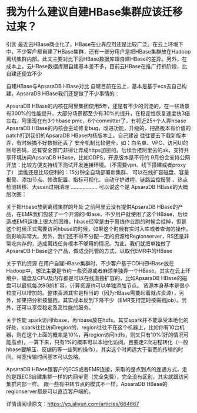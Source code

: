 # 我为什么建议自建HBase集群应该迁移过来？

引言
最近云HBase商业化了，HBase在业界应用还是比较广泛。在云上环境下中，不少客户都自建了HBase集群，还有一部分用户是把HBase集群放在Hadoop离线集群内部。此文主要对比下云HBase数据库跟自建HBase的差异。另外，在成本上，云HBase数据库跟自建基本差不多，目前云HBase在推广打折阶段，比自建还便宜不少

自建HBase与ApsaraDB HBase对比
自建目前在云上，基本是基于ecs去自己构建，ApsaraDB HBase我们还是做了不少事情的：

ApsaraDB HBase的内核在阿里集团使用5年，还是有不少的沉淀的，在一些场景有300%的性能提升，大部分场景都至少有30%的提升，在稳定性恢复速度快3倍左右。阿里现在有3个hbase pmc，6个committer了，有将近25+个人弄hbase
ApsaraDB HBase的内核会主动修复bug，改进功能，升级的，把高版本有价值的patch打到我们的ApsaraDB HBase内核版本上。自己建设 往往要去下载新版本弄，有时候搞不好数据还丢了
安全机制比较健全，如：白名单、VPC、访问UI的账号密码，还有安全部门非得让弄成https加密的。后续会接阿里云的ak，支持共享环境访问ApsaraDB HBase，比如ODPS，开源版本是不行的
9月份会支持公网开放：比较方便支持线下测试开发连接环境。（不需要vpn、线下搭建或者proxy了）
运维还是比较便利的：15分钟全自动部署新集群、 可以在线扩容磁盘、容量报警、添加节点、修改配置、指标可视化、自动守护进程、链路监控报警 、热点检测转移、大scan过期清理 ………………
可以说这个是 ApsaraDB HBase的大概层次图：

关于把Hbase放到离线集群的坏处
之前阿里云没有提供ApsaraDB HBase的产品，在EMR我们包装了一个开源的HBase，不少用户就使用了这个HBase，后续造成EMR运维上很大的困难，hbase经常是由于离线作业跑的时候会挂掉，但是这个时候正式需要访问hbase的时候，如果这个时候有实时入库或者查询的操作，则影响非常大。另外，我们还不得不分配一定的资源给Regionserver，RS还是非常吃内存的，造成离线任务根本不够用的情况。为此，我们就把单独做了ApsaraDB HBase这个产品，做成全托管的方式，以取代EMR中的HBase

关于节约资源
在用户自建HBase集群时，不少客户基于CDH把HBase放在Hadoop中，想法主要是节约一些资源或者麻烦单独弄一个HBase。其实在云上环境中，磁盘及CPU及内存都是可以在线直接扩容的，比如ApsaraDB HBase的磁盘可以最低每次8G的扩容，计算资源也可以单独添加节点。 资源本身基本是很小粒度可以增加的。整体资源其实是相当的（因为HBase需要起着就占资源），另外，如果把分析按量跑，其实成本反到下降不少（EMR支持定时按需跑job）。另外，还可以享受稳定及高性能的服务。

关于性能
spark访问hbase，再hbase放在hdfs。其实spark并不能享受本地化的好处，spark往往访问region的，region往往不在这个机器上，比如你有10台机器，则在这个上面的概率是10%，再region访问hdfs，则又只有10%(好的情况可能高点)，一算下来，只有1%的概率可以本地化访问。且要走2次进程转化（一般hbase要解压、反编码等一些列的操作），其实这个时间远大于带宽的传输的时间。带宽传输时间基本可以忽略。

ApsaraDB HBase跟客户的ECS或者EMR连接，采取的是点到点的连通方式，走的是跟ECS自建集群一样的内网带宽（完全免费），完全没有区别，其实就跟访问集群内部一样。 跟一些有中转节点的模式不一样，ApsaraDB HBase的regionserver都是可以直连客户端的。

详情请阅读原文：https://yq.aliyun.com/articles/664667
